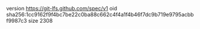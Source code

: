 version https://git-lfs.github.com/spec/v1
oid sha256:1cc9162f9f4bc7be22c0ba88c662c4f4a1f4b46f7dc9b719e9795acbbf9987c3
size 2308
